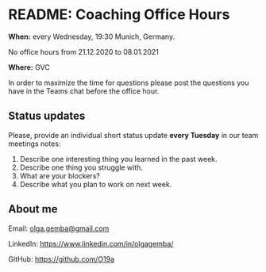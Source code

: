 # README: Coaching Office Hours 
**When:** every Wednesday, 19:30 Munich, Germany.

No office hours from 21.12.2020 to 08.01.2021

**Where:** GVC

In order to maximize the time for questions please post the questions you have in the Teams chat before the office hour. 


## Status updates

Please, provide an individual short status update **every Tuesday** in our team meetings notes:

1. Describe one interesting thing you learned in the past week.
2. Describe one thing you struggle with.
3. What are your blockers?
4. Describe what you plan to work on next week.

## About me
Email: olga.gemba@gmail.com

LinkedIn: https://www.linkedin.com/in/olgagemba/

GitHub: https://github.com/O19a

